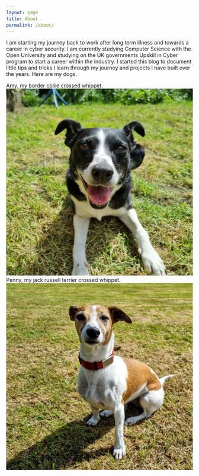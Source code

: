 ```yaml
---
layout: page
title: About
permalink: /about/
---
```


I am starting my journey back to work after long term illness and towards a career in cyber security. I am currently studying Computer Science with the Open University and studying on the UK governments Upskill in Cyber program to start a career within the industry. I started this blog to document little tips and tricks I learn through my journey and projects I have built over the years. Here are my dogs.

Amy, my border collie crossed whippet.
![Amy the dog](assets/amy.jpg)
Penny, my jack russell terrier crossed whippet.
![Penny the dog](assets/penny.jpg)